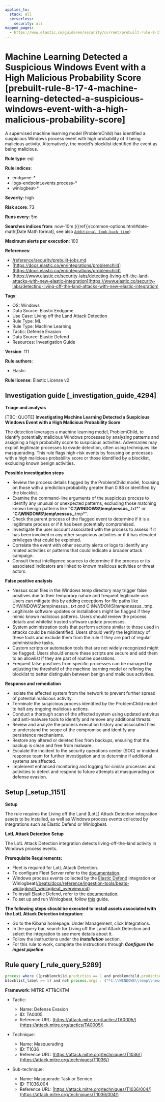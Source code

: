 ```yaml
---
applies_to:
  stack: all
  serverless:
    security: all
mapped_pages:
  - https://www.elastic.co/guide/en/security/current/prebuilt-rule-8-17-4-machine-learning-detected-a-suspicious-windows-event-with-a-high-malicious-probability-score.html
---
```


# Machine Learning Detected a Suspicious Windows Event with a High Malicious Probability Score [prebuilt-rule-8-17-4-machine-learning-detected-a-suspicious-windows-event-with-a-high-malicious-probability-score]

A supervised machine learning model (ProblemChild) has identified a suspicious Windows process event with high probability of it being malicious activity. Alternatively, the model’s blocklist identified the event as being malicious.

**Rule type**: eql

**Rule indices**:

* endgame-*
* logs-endpoint.events.process-*
* winlogbeat-*

**Severity**: high

**Risk score**: 73

**Runs every**: 5m

**Searches indices from**: now-10m ({{ref}}/common-options.html#date-math[Date Math format], see also [`Additional look-back time`](docs-content://solutions/security/detect-and-alert/create-detection-rule.md#rule-schedule))

**Maximum alerts per execution**: 100

**References**:

* [/reference/security/prebuilt-jobs.md](/reference/prebuilt-jobs.md)
* [https://docs.elastic.co/en/integrations/problemchild](https://docs.elastic.co/en/integrations/problemchild)
* [https://www.elastic.co/security-labs/detecting-living-off-the-land-attacks-with-new-elastic-integration](https://www.elastic.co/security-labs/detecting-living-off-the-land-attacks-with-new-elastic-integration)

**Tags**:

* OS: Windows
* Data Source: Elastic Endgame
* Use Case: Living off the Land Attack Detection
* Rule Type: ML
* Rule Type: Machine Learning
* Tactic: Defense Evasion
* Data Source: Elastic Defend
* Resources: Investigation Guide

**Version**: 111

**Rule authors**:

* Elastic

**Rule license**: Elastic License v2

## Investigation guide [_investigation_guide_4294]

**Triage and analysis**

[TBC: QUOTE]
**Investigating Machine Learning Detected a Suspicious Windows Event with a High Malicious Probability Score**

The detection leverages a machine learning model, ProblemChild, to identify potentially malicious Windows processes by analyzing patterns and assigning a high probability score to suspicious activities. Adversaries may exploit legitimate processes to evade detection, often using techniques like masquerading. This rule flags high-risk events by focusing on processes with a high malicious probability score or those identified by a blocklist, excluding known benign activities.

**Possible investigation steps**

* Review the process details flagged by the ProblemChild model, focusing on those with a prediction probability greater than 0.98 or identified by the blocklist.
* Examine the command-line arguments of the suspicious process to identify any unusual or unexpected patterns, excluding those matching known benign patterns like "**C:\\WINDOWS\\temp\\nessus_**.txt*" or "**C:\\WINDOWS\\temp\\nessus_**.tmp*".
* Check the parent process of the flagged event to determine if it is a legitimate process or if it has been potentially compromised.
* Investigate the user account associated with the process to assess if it has been involved in any other suspicious activities or if it has elevated privileges that could be exploited.
* Correlate the event with other security alerts or logs to identify any related activities or patterns that could indicate a broader attack campaign.
* Consult threat intelligence sources to determine if the process or its associated indicators are linked to known malicious activities or threat actors.

**False positive analysis**

* Nessus scan files in the Windows temp directory may trigger false positives due to their temporary nature and frequent legitimate use. Users can mitigate this by adding exceptions for file paths like C:\WINDOWS\temp\nessus_*.txt and C:\WINDOWS\temp\nessus_*.tmp.
* Legitimate software updates or installations might be flagged if they mimic known malicious patterns. Users should review the process details and whitelist trusted software update processes.
* System administration tools that perform actions similar to those used in attacks could be misidentified. Users should verify the legitimacy of these tools and exclude them from the rule if they are part of regular administrative tasks.
* Custom scripts or automation tools that are not widely recognized might be flagged. Users should ensure these scripts are secure and add them to an allowlist if they are part of routine operations.
* Frequent false positives from specific processes can be managed by adjusting the threshold of the machine learning model or refining the blocklist to better distinguish between benign and malicious activities.

**Response and remediation**

* Isolate the affected system from the network to prevent further spread of potential malicious activity.
* Terminate the suspicious process identified by the ProblemChild model to halt any ongoing malicious actions.
* Conduct a thorough scan of the affected system using updated antivirus and anti-malware tools to identify and remove any additional threats.
* Review and analyze the process execution history and associated files to understand the scope of the compromise and identify any persistence mechanisms.
* Restore any altered or deleted files from backups, ensuring that the backup is clean and free from malware.
* Escalate the incident to the security operations center (SOC) or incident response team for further investigation and to determine if additional systems are affected.
* Implement enhanced monitoring and logging for similar processes and activities to detect and respond to future attempts at masquerading or defense evasion.


## Setup [_setup_1151]

**Setup**

The rule requires the Living off the Land (LotL) Attack Detection integration assets to be installed, as well as Windows process events collected by integrations such as Elastic Defend or Winlogbeat.

**LotL Attack Detection Setup**

The LotL Attack Detection integration detects living-off-the-land activity in Windows process events.

**Prerequisite Requirements:**

* Fleet is required for LotL Attack Detection.
* To configure Fleet Server refer to the [documentation](docs-content://reference/ingestion-tools/fleet/fleet-server.md).
* Windows process events collected by the [Elastic Defend](https://docs.elastic.co/en/integrations/endpoint) integration or Winlogbeat([/beats/docs/reference/ingestion-tools/beats-winlogbeat/_winlogbeat_overview.md](beats://docs/reference/winlogbeat/_winlogbeat_overview.md)).
* To install Elastic Defend, refer to the [documentation](docs-content://solutions/security/configure-elastic-defend/install-elastic-defend.md).
* To set up and run Winlogbeat, follow [this](beats://docs/reference/winlogbeat/winlogbeat-installation-configuration.md) guide.

**The following steps should be executed to install assets associated with the LotL Attack Detection integration:**

* Go to the Kibana homepage. Under Management, click Integrations.
* In the query bar, search for Living off the Land Attack Detection and select the integration to see more details about it.
* Follow the instructions under the ***Installation*** section.
* For this rule to work, complete the instructions through ***Configure the ingest pipeline***.


## Rule query [_rule_query_5289]

```js
process where ((problemchild.prediction == 1 and problemchild.prediction_probability > 0.98) or
blocklist_label == 1) and not process.args : ("*C:\\WINDOWS\\temp\\nessus_*.txt*", "*C:\\WINDOWS\\temp\\nessus_*.tmp*")
```

**Framework**: MITRE ATT&CKTM

* Tactic:

    * Name: Defense Evasion
    * ID: TA0005
    * Reference URL: [https://attack.mitre.org/tactics/TA0005/](https://attack.mitre.org/tactics/TA0005/)

* Technique:

    * Name: Masquerading
    * ID: T1036
    * Reference URL: [https://attack.mitre.org/techniques/T1036/](https://attack.mitre.org/techniques/T1036/)

* Sub-technique:

    * Name: Masquerade Task or Service
    * ID: T1036.004
    * Reference URL: [https://attack.mitre.org/techniques/T1036/004/](https://attack.mitre.org/techniques/T1036/004/)



